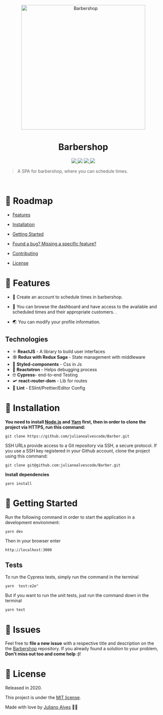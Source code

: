 
<p  align="center">
<img  src="https://media1.giphy.com/media/zjdWIkMmV9lK/giphy.gif?cid=ecf05e47bbb850ef5ce18b5c5252e7fe10ee5bf80e590f7d&rid=giphy.gif"  width="400" alt="Barbershop">
</p>


<h1 align="center">Barbershop</h1>



<p  align="center">
<a  href="">
<img  src="https://img.shields.io/github/repo-size/julianoalvescode/Barber" />
</a>
<img  src="https://img.shields.io/badge/author-Juliano%20Alves-red" />
</a>
<a  href="">
<img  src="https://img.shields.io/github/stars/julianoalvescode/Barber" />
</a>
<a  href="">
<img  src="https://img.shields.io/github/license/julianoalvescode/Barber" />
</a>

</p>




> A SPA for barbershop, where you can schedule times.



<br />




# :pushpin: Roadmap



* [Features](#rocket-features)

* [Installation](#construction_worker-installation)


* [Getting Started](#runner-getting-started)


* [Found a bug? Missing a specific feature?](#bug-issues)

* [Contributing](#tada-contributing)

* [License](#closed_book-license)




# :rocket: Features



 * 🍕 Create an account to schedule times in barbershop.

 * 📨 You can browse the dashboard and have access to the available and scheduled times and their appropriate customers. .

 * 🌏 You can modify your profile information.

## Technologies

 * ⚛ **ReactJS** - A library to build user interfaces
 *  🕸 **Redux with Redux Saga** - State management with middleware
 * 💅 **Styled-components** - Css in Js
 * 🤖 **Reactotron** - Helps debugging process
 * 🤓 **Cypress**-  end-to-end Testing
 * 🛩 **react-router-dom** - Lib for routes
 * 💆 **Lint** - ESlint/Prettier/Editor Config





# :construction_worker: Installation



**You need to install [Node.js](https://nodejs.org/en/download/) and [Yarn](https://yarnpkg.com/) first, then in order to clone the project via HTTPS, run this command:**



```git clone https://github.com/julianoalvescode/Barber.git```



SSH URLs provide access to a Git repository via SSH, a secure protocol. If you use a SSH key registered in your Github account, clone the project using this command:



```git clone git@github.com:julianoalvescode/Barber.git```



**Install dependencies**



```yarn install```







# :runner: Getting Started





Run the following command in order to start the application in a development environment:



```yarn dev```

  Then in your browser enter

    http://localhost:3000

## Tests
To run the Cypress tests, simply run the command in the terminal

    yarn  test:e2e"

But if you want to run the unit tests, just run the command down in the terminal

    yarn test

# :bug: Issues



Feel free to **file a new issue** with a respective title and description on the the [Barbershop](https://github.com/julianoalvescode/Barber) repository. If you already found a solution to your problem, **Don't miss out too and come help :)**!






# :closed_book: License



Released in 2020.

This project is under the [MIT license](https://github.com/JulianoAlves/Barber/master/LICENSE).



Made with love by [Juliano Alves](https://github.com/julianoalvescode) 💜🚀
